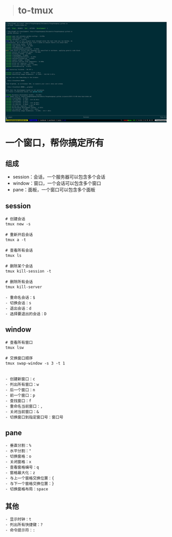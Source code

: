 > # to-tmux

![tmux](./images/tmux.jpg)

# 一个窗口，帮你搞定所有

## 组成

- session：会话，一个服务器可以包含多个会话
- window：窗口，一个会话可以包含多个窗口
- pane：面板，一个窗口可以包含多个面板

## session

```
# 创建会话
tmux new -s

# 重新开启会话
tmux a -t

# 查看所有会话
tmux ls

# 删除某个会话
tmux kill-session -t

# 删除所有会话
tmux kill-server

- 重命名会话：$
- 切换会话：s
- 退出会话：d
- 选择要退出的会话：D
```

## window

```
# 查看所有窗口
tmux lsw

# 交换窗口顺序
tmux swap-window -s 3 -t 1


- 创建新窗口：c
- 列出所有窗口：w
- 后一个窗口：n
- 前一个窗口：p
- 查找窗口：f
- 重命名当前窗口：,
- 关闭当前窗口：&
- 切换窗口到指定窗口号：窗口号
```

## pane

```
- 垂直分割：%
- 水平分割："
- 切换窗格：o
- 关闭窗格：x
- 查看窗格编号：q
- 窗格最大化：z
- 与上一个窗格交换位置：{
- 与下一个窗格交换位置：}
- 切换窗格布局：space
```

## 其他

```
- 显示时钟：t
- 列出所有快捷键：?
- 命令提示符：:
```
